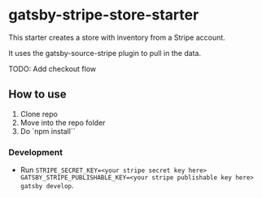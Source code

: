# gatsby-stripe-store-starter

This starter creates a store with inventory from a Stripe account.

It uses the gatsby-source-stripe plugin to pull in the data.

TODO: Add checkout flow

## How to use

1. Clone repo
2. Move into the repo folder
3. Do `npm install``

### Development

- Run `STRIPE_SECRET_KEY=<your stripe secret key here> GATSBY_STRIPE_PUBLISHABLE_KEY=<your stripe publishable key here> gatsby develop`.
